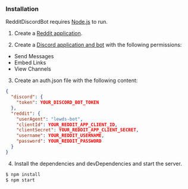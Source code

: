 ### Installation

RedditDiscordBot requires [Node.js](https://nodejs.org/) to run.

1. Create a [Reddit application](https://www.reddit.com/prefs/apps/).

2. Create a [Discord application and bot](https://discordapp.com/developers/applications) with the following permissions:

- Send Messages
- Embed Links
- View Channels

3. Create an auth.json file with the following content:

```json
{
  "discord": {
    "token": YOUR_DISCORD_BOT_TOKEN
  },
  "reddit": {
    "userAgent": "lewds-bot",
    "clientId": YOUR_REDDIT_APP_CLIENT_ID,
    "clientSecret": YOUR_REDDIT_APP_CLIENT_SECRET,
    "username": YOUR_REDDIT_USERNAME,
    "password": YOUR_REDDIT_PASSWORD
  }
}
```

4. Install the dependencies and devDependencies and start the server.

```sh
$ npm install
$ npm start
```
